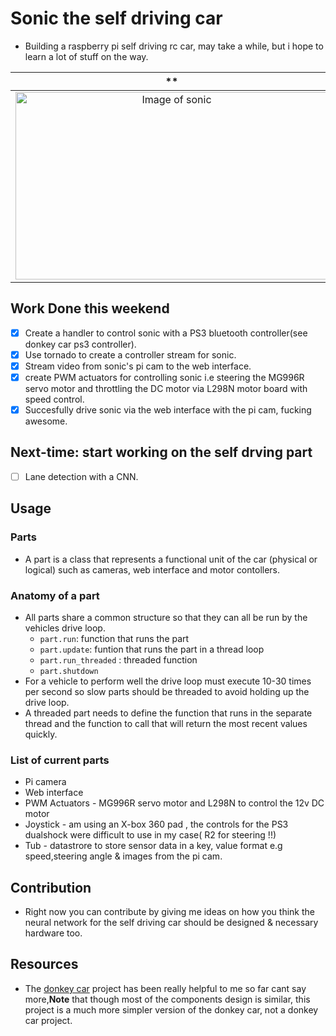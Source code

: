 # Sonic the self driving car
- Building a raspberry pi self driving rc car, may take a while, but i hope to learn a lot of stuff on the way.

**                         |  **
:-------------------------:|:-------------------------:
<img src="https://github.com/jakhax/sonic-the-self-driving-car/blob/master/media/C2.JPG"  alt="Image of sonic" width="500" height="300">  |  <img src="https://github.com/jakhax/sonic-the-self-driving-car/blob/master/media/c1.jpg" alt="Image of sonic" width="500" height="300">

## Work Done this weekend
- [x] Create a handler to control sonic with a PS3 bluetooth controller(see donkey car ps3 controller).
- [x] Use tornado to create a controller stream for sonic.
- [x] Stream video from sonic's pi cam to the web interface.
- [x] create PWM actuators for controlling sonic i.e steering the MG996R servo motor and throttling the DC motor via L298N motor board with speed control.
- [x] Succesfully drive sonic via the web interface with the pi cam, fucking awesome.

## Next-time: start working on the self drving part
- [ ] Lane detection with a CNN.

## Usage
### Parts
- A part is a class that represents a functional unit of the car (physical or logical) such as cameras, web interface and motor contollers.
### Anatomy of a part
- All parts share a common structure so that they can all be run by the vehicles drive loop.
    - `part.run`: function that runs the part
    - `part.update`: funtion that runs the part in a thread loop
    - `part.run_threaded` : threaded function
    - `part.shutdown`
- For a vehicle to perform well the drive loop must execute 10-30 times per second so slow parts should be threaded to avoid holding up the drive loop.
- A threaded part needs to define the function that runs in the separate thread and the function to call that will return the most recent values quickly.

### List of current parts
- Pi camera
- Web interface
- PWM Actuators - MG996R servo motor and L298N to control the 12v DC motor
- Joystick - am using an X-box 360 pad , the controls for the PS3 dualshock were difficult to use in my case( R2 for steering !!)
- Tub - datastrore to store sensor data in a key, value format e.g speed,steering angle & images from the pi cam.

## Contribution
- Right now you can contribute by giving me ideas on how you think the neural network for the self driving car should be designed & necessary hardware too.

## Resources 
- The [donkey car](http://docs.donkeycar.com) project has been really helpful to me so far cant say more,**Note** that though most of the components design is similar, this project is a much more simpler version of the donkey car, not a donkey car project.

